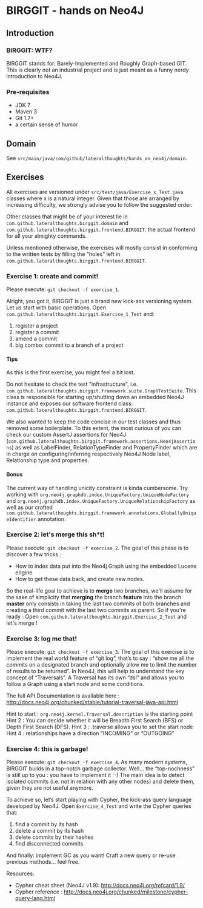# BIRGGIT - hands on Neo4J

## Introduction

### BIRGGIT: WTF?

BIRGGIT stands for: Barely-Implemented and Roughly Graph-based GIT.
This is clearly not an industrial project and is just meant as a funny nerdy introduction to Neo4J.

### Pre-requisites

* JDK 7
* Maven 3
* Git 1.7+
* a certain sense of humor

## Domain

See `src/main/java/com/github/lateralthoughts/hands_on_neo4j/domain`.

## Exercises

All exercises are versioned under `src/test/java/Exercise_x_Test.java` classes where x is a natural integer.
Given that those are arranged by increasing difficulty, we strongly advise you to follow the suggested order.

Other classes that might be of your interest lie in `com.github.lateralthoughts.birggit.domain` and `com.github.lateralthoughts.birggit.frontend.BIRGGIT`: the actual frontend for all your almighty commands.

Unless mentioned otherwise, the exercises will mostly consist in conforming to the written tests by filling the "holes" left in `com.github.lateralthoughts.birggit.frontend.BIRGGIT`.

### Exercise 1: create and commit!

Please execute: `git checkout -f exercise_1`.

Alright, you got it, BIRGGIT is just a brand new kick-ass versioning system.
Let us start with basic operations. Open `com.github.lateralthoughts.birggit.Exercise_1_Test` and:

 1. register a project
 1. register a commit
 1. amend a commit
 1. big combo: commit to a branch of a project

#### Tips

As this is the first exercise, you might feel a bit lost.

Do not hesitate to check the test "infrastructure", i.e.
`com.github.lateralthoughts.birggit.framework.suite.GraphTestSuite`. This class is
responsible for starting up/shutting down an embedded Neo4J instance and exposes our
software frontend class: `com.github.lateralthoughts.birggit.frontend.BIRGGIT`.

We also wanted to keep the code concise in our test classes and thus removed some boilerplate.
To this extent, the most curious of you can check our custom AssertJ assertions for Neo4J
(`com.github.lateralthoughts.birggit.framework.assertions.Neo4jAssertions`) as well as
LabelFinder, RelationTypeFinder and PropertyFinder which are in charge on configuring/inferring respectively
Neo4J Node label, Relationship type and properties.

#### Bonus

The current way of handling unicity constraint is kinda cumbersome.
Try working with `org.neo4j.graphdb.index.UniqueFactory.UniqueNodeFactory` and
`org.neo4j.graphdb.index.UniqueFactory.UniqueRelationshipFactory` as well as our crafted
`com.github.lateralthoughts.birggit.framework.annotations.GloballyUniqueIdentifier` annotation.

### Exercise 2: let's merge this sh*t!

Please execute: `git checkout -f exercise_2`.
The goal of this phase is to discover a few tricks :
 - How to index data put into the Neo4j Graph using the embedded Lucene engine
 - How to get these data back, and create new nodes.

So the real-life goal to achieve is to **merge** two branches,
we'll assume for the sake of simplicity that **merging** the branch **feature** into the branch **master**
only consists in taking the last two commits of both branches and creating a third commit
with the last two commits as parent.
So if you're ready : Open `com.github.lateralthoughts.birggit.Exercise_2_Test` and let's merge !

### Exercise 3: log me that!

Please execute: `git checkout -f exercise_3`.
The goal of this exercise is to implement the real world feature of “git log”, that’s to say : “show me all the commits on a designated branch and optionally allow me to limit the number of results to be returned”.
In Neo4J, this will help to understand the key concept of “Traversals”. A Traversal has its own “dsl” and allows you to follow a Graph using a start node and some conditions.

The full API Documentation is available here : http://docs.neo4j.org/chunked/stable/tutorial-traversal-java-api.html

Hint to start :  `org.neo4j.kernel.Traversal.description` is the starting point
Hint 2 : You can decide whether it will be Breadth First Search (BFS) or Depth First Search (DFS).
Hint 3 : .traverse allows you to set the start node
Hint 4 : relationships have a direction “INCOMING” or “OUTGOING”

### Exercise 4: this is garbage!

Please execute: `git checkout -f exercise_4`.
As many modern systems, BIRGGIT builds in a top-notch garbage collector. Well... the “top-nochness” is still up to you : you have to implement it :-)
The main idea is to detect isolated commits (i.e. not in relation with any other nodes) and delete them, given they are not useful anymore.

To achieve so, let’s start playing with Cypher, the kick-ass query language developed by Neo4J. Open `Exercise_4_Test` and write the Cypher queries that:

1. find a commit by its hash
1. delete a commit by its hash
1. delete commits by their hashes
1. find disconnected commits

And finally: implement GC as you want! Craft a new query or re-use previous methods… feel free.

Resources:

 * Cypher cheat sheet (Neo4J v1.9): http://docs.neo4j.org/refcard/1.9/
 * Cypher reference : http://docs.neo4j.org/chunked/milestone/cypher-query-lang.html